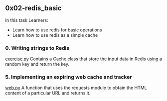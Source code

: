 ## 0x02-redis_basic

In this task Learners:
- Learn how to use redis for basic operations
- Learn how to use redis as a simple cache

### 0. Writing strings to Redis
[exercise.py](./exercise.py)
Contains a Cache class that  store the input data in Redis using a random key and return the key.

### 5. Implementing an expiring web cache and tracker
[web.py](./web.py)
A function that uses the requests module to obtain the HTML content of a particular URL and returns it.
